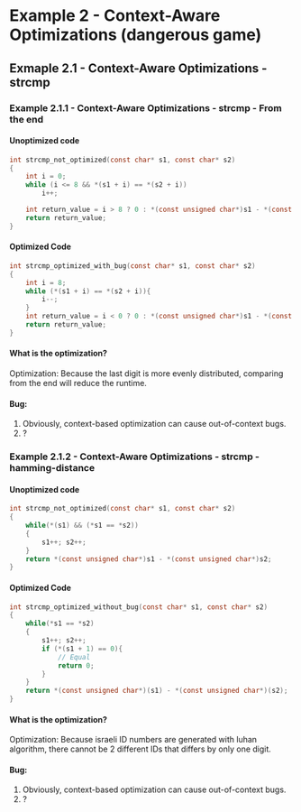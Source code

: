 # Example 2 - Context-Aware Optimizations (dangerous game)

## Exmaple 2.1 - Context-Aware Optimizations - strcmp

### Example 2.1.1 - Context-Aware Optimizations - strcmp - From the end

#### Unoptimized code
``` c
int strcmp_not_optimized(const char* s1, const char* s2)
{
    int i = 0;
    while (i <= 8 && *(s1 + i) == *(s2 + i))
        i++;

    int return_value = i > 8 ? 0 : *(const unsigned char*)s1 - *(const unsigned char*)s2;
    return return_value;
}
```

#### Optimized Code
```c
int strcmp_optimized_with_bug(const char* s1, const char* s2)
{
    int i = 8;
    while (*(s1 + i) == *(s2 + i)){
        i--;
    }
    int return_value = i < 0 ? 0 : *(const unsigned char*)s1 - *(const unsigned char*)s2;
    return return_value;
}
```

#### What is the optimization?
Optimization: Because the last digit is more evenly distributed, comparing from the end will reduce the runtime.


#### Bug:
1. Obviously, context-based optimization can cause out-of-context bugs.
2. ?

### Example 2.1.2 - Context-Aware Optimizations - strcmp - hamming-distance

#### Unoptimized code
``` c
int strcmp_not_optimized(const char* s1, const char* s2)
{
    while(*(s1) && (*s1 == *s2))
    {
        s1++; s2++;
    }
    return *(const unsigned char*)s1 - *(const unsigned char*)s2;
}
```

#### Optimized Code
```c
int strcmp_optimized_without_bug(const char* s1, const char* s2)
{
    while(*s1 == *s2)
    {
        s1++; s2++;
        if (*(s1 + 1) == 0){
            // Equal
            return 0;
        }
    }
    return *(const unsigned char*)(s1) - *(const unsigned char*)(s2);
}
```

#### What is the optimization?
Optimization: Because israeli ID numbers are generated with luhan algorithm, there cannot be 2 different IDs that differs by only one digit.


#### Bug:
1. Obviously, context-based optimization can cause out-of-context bugs.
2. ?
